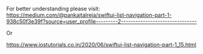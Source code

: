 For better understanding please visit:
https://medium.com/@pankajtalreja/swiftui-list-navigation-part-1-938c50f3e39f?source=user_profile---------2-------------------------------


Or 


https://www.iostutorials.co.in/2020/06/swiftui-list-navigation-part-1_15.html


